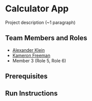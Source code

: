 # Calculator App

Project description (~1 paragraph)

## Team Members and Roles

* [Alexander Klein](https://github.com/Alexander-Klein-GVSU/CIS350-HW2-Klein)
* [Kameron Freeman](https://github.com/Freeman6523/CIS350-HW2-Freeman)
* Member 3 (Role 5, Role 6)

## Prerequisites

## Run Instructions
